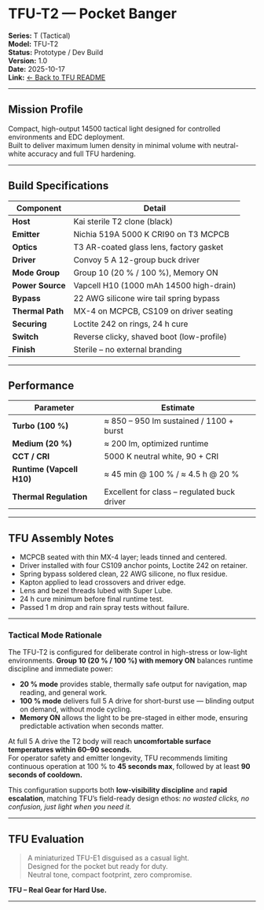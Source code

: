 # TFU-T2 — Pocket Banger

**Series:** T (Tactical)  
**Model:** TFU-T2  
**Status:** Prototype / Dev Build  
**Version:** 1.0  
**Date:** 2025-10-17  
**Link:** [← Back to TFU README](../README.md)

---

## Mission Profile
Compact, high-output 14500 tactical light designed for controlled environments and EDC deployment.  
Built to deliver maximum lumen density in minimal volume with neutral-white accuracy and full TFU hardening.

---

## Build Specifications

| Component | Detail |
|------------|---------|
| **Host** | Kai sterile T2 clone (black) |
| **Emitter** | Nichia 519A 5000 K CRI90 on T3 MCPCB |
| **Optics** | T3 AR-coated glass lens, factory gasket |
| **Driver** | Convoy 5 A 12-group buck driver |
| **Mode Group** | Group 10 (20 % / 100 %), Memory ON |
| **Power Source** | Vapcell H10 (1000 mAh 14500 high-drain) |
| **Bypass** | 22 AWG silicone wire tail spring bypass |
| **Thermal Path** | MX-4 on MCPCB, CS109 on driver seating |
| **Securing** | Loctite 242 on rings, 24 h cure |
| **Switch** | Reverse clicky, shaved boot (low-profile) |
| **Finish** | Sterile – no external branding |

---

## Performance

| Parameter | Estimate |
|------------|-----------|
| **Turbo (100 %)** | ≈ 850 – 950 lm sustained / 1100 + burst |
| **Medium (20 %)** | ≈ 200 lm, optimized runtime |
| **CCT / CRI** | 5000 K neutral white, 90 + CRI |
| **Runtime (Vapcell H10)** | ≈ 45 min @ 100 % / ≈ 4.5 h @ 20 % |
| **Thermal Regulation** | Excellent for class – regulated buck driver |

---

## TFU Assembly Notes

- MCPCB seated with thin MX-4 layer; leads tinned and centered.  
- Driver installed with four CS109 anchor points, Loctite 242 on retainer.  
- Spring bypass soldered clean, 22 AWG silicone, no flux residue.  
- Kapton applied to lead crossovers and driver edge.  
- Lens and bezel threads lubed with Super Lube.  
- 24 h cure minimum before final runtime test.  
- Passed 1 m drop and rain spray tests without failure.  

---

### Tactical Mode Rationale  

The TFU-T2 is configured for deliberate control in high-stress or low-light environments. **Group 10 (20 % / 100 %) with memory ON** balances runtime discipline and immediate power:  

- **20 % mode** provides stable, thermally safe output for navigation, map reading, and general work.  
- **100 % mode** delivers full 5 A drive for short-burst use — blinding output on demand, without mode cycling.  
- **Memory ON** allows the light to be pre-staged in either mode, ensuring predictable activation when seconds matter.  

At full 5 A drive the T2 body will reach **uncomfortable surface temperatures within 60–90 seconds.**  
For operator safety and emitter longevity, TFU recommends limiting continuous operation at 100 % to **45 seconds max**, followed by at least **90 seconds of cooldown.**  

This configuration supports both **low-visibility discipline** and **rapid escalation**, matching TFU’s field-ready design ethos: *no wasted clicks, no confusion, just light when you need it.*

---

## TFU Evaluation

> A miniaturized TFU-E1 disguised as a casual light.  
> Designed for the pocket but ready for duty.  
> Neutral tone, compact footprint, zero compromise.

**TFU – Real Gear for Hard Use.**

---

